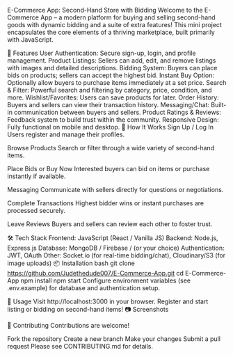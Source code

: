 E-Commerce App: Second-Hand Store with Bidding
Welcome to the E-Commerce App – a modern platform for buying and selling second-hand goods with dynamic bidding and a suite of extra features! This mini project encapsulates the core elements of a thriving marketplace, built primarily with JavaScript.

🚀 Features
User Authentication: Secure sign-up, login, and profile management.
Product Listings: Sellers can add, edit, and remove listings with images and detailed descriptions.
Bidding System: Buyers can place bids on products; sellers can accept the highest bid.
Instant Buy Option: Optionally allow buyers to purchase items immediately at a set price.
Search & Filter: Powerful search and filtering by category, price, condition, and more.
Wishlist/Favorites: Users can save products for later.
Order History: Buyers and sellers can view their transaction history.
Messaging/Chat: Built-in communication between buyers and sellers.
Product Ratings & Reviews: Feedback system to build trust within the community.
Responsive Design: Fully functional on mobile and desktop.
🏪 How It Works
Sign Up / Log In
Users register and manage their profiles.

Browse Products
Search or filter through a wide variety of second-hand items.

Place Bids or Buy Now
Interested buyers can bid on items or purchase instantly if available.

Messaging
Communicate with sellers directly for questions or negotiations.

Complete Transactions
Highest bidder wins or instant purchases are processed securely.

Leave Reviews
Buyers and sellers can review each other to foster trust.

🛠️ Tech Stack
Frontend: JavaScript (React / Vanilla JS)
Backend: Node.js, Express.js
Database: MongoDB / Firebase / (or your choice)
Authentication: JWT, OAuth
Other: Socket.io (for real-time bidding/chat), Cloudinary/S3 (for image uploads)
📦 Installation
bash
git clone https://github.com/Judethedude007/E-Commerce-App.git
cd E-Commerce-App
npm install
npm start
Configure environment variables (see .env.example) for database and authentication setup.

📄 Usage
Visit http://localhost:3000 in your browser.
Register and start listing or bidding on second-hand items!
📷 Screenshots
<!-- Add screenshots/GIFs here to showcase your app. Example: ![Homepage](screenshots/homepage.png) -->
🤝 Contributing
Contributions are welcome!

Fork the repository
Create a new branch
Make your changes
Submit a pull request
Please see CONTRIBUTING.md for details.
